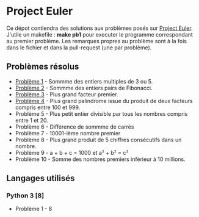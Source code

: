 # Project Euler

Ce dépot contiendra des solutions aux problèmes posés sur [Project Euler](http://projecteuler.net/about). J'utile un makefile : **make pb1** pour executer le programme correspondant au premier problème. Les remarques propres au problème sont à la fois dans le fichier et dans la pull-request (une par problème).

## Problèmes résolus

- [Problème 1](https://github.com/homeostasie/Project-Euler/pull/2) - Sommme des entiers multiples de 3 ou 5.
- [Problème 2](https://github.com/homeostasie/Project-Euler/pull/3) - Sommme des entiers pairs de Fibonacci.
- [Problème 3](https://github.com/homeostasie/Project-Euler/pull/4) - Plus grand facteur premier.
- [Problème 4](https://github.com/homeostasie/Project-Euler/pull/5) - Plus grand palindrome issue du produit de deux facteurs compris entre 100 et 999.
- Problème 5 - Plus petit entier divisible par tous les nombres compris entre 1 et 20.
- Problème 6 - Différence de sommme de carrés
- Problème 7 - 10001-ième nombre premier
- Problème 8 - Plus grand produit de 5 chiffres consécutifs dans un nombre.
- Problème 9 - a + b + c = 1000 et a² + b² = c² 
- Problème 10 - Somme des nombres premiers inférieur à 10 millions.

## Langages utilisés

### Python 3 [8]

- Problème 1 - 8


